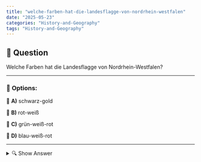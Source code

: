 ```yaml
---
title: "welche-farben-hat-die-landesflagge-von-nordrhein-westfalen"
date: "2025-05-23"
categories: "History-and-Geography"
tags: "History-and-Geography"
---
```


## 📌 **Question**

Welche Farben hat die Landesflagge von Nordrhein-Westfalen?



---

### 📝 **Options:**

🔘 **A)** schwarz-gold

🔘 **B)** rot-weiß

🔘 **C)** grün-weiß-rot

🔘 **D)** blau-weiß-rot

---

<details>
  <summary>🔍 Show Answer</summary>

  <p>
💡  <b>Correct Answer:</b>  c
  </p>
  <p>
    📖<b>Explanation:</b>
    Nordrhein-Westfalen ist ein Bundesland in Deutschland, bekannt für seine reiche Geschichte und kulturelle Vielfalt. Die Landesflagge symbolisiert die Identität und das Erbe des Bundeslandes. Jede Farbe auf der Flagge hat eine besondere Bedeutung und Verbindung zu verschiedenen historischen Regionen innerhalb Nordrhein-Westfalens. Daher ist es wichtig, die korrekten Farben der Landesflagge zu kennen, um ein besseres Verständnis für die regionale Identität und Geschichte des Bundeslandes zu erlangen. Schüler und diejenigen, die sich mit deutschen Bundesländern befassen, können durch diese Frage ihr Wissen über Nordrhein-Westfalen testen.
  </p>
</details>
